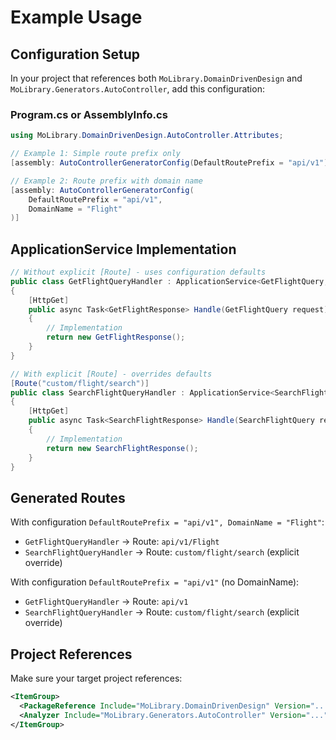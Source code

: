# Example Usage

## Configuration Setup

In your project that references both `MoLibrary.DomainDrivenDesign` and `MoLibrary.Generators.AutoController`, add this configuration:

### Program.cs or AssemblyInfo.cs
```csharp
using MoLibrary.DomainDrivenDesign.AutoController.Attributes;

// Example 1: Simple route prefix only
[assembly: AutoControllerGeneratorConfig(DefaultRoutePrefix = "api/v1")]

// Example 2: Route prefix with domain name
[assembly: AutoControllerGeneratorConfig(
    DefaultRoutePrefix = "api/v1",
    DomainName = "Flight"
)]
```

## ApplicationService Implementation

```csharp
// Without explicit [Route] - uses configuration defaults
public class GetFlightQueryHandler : ApplicationService<GetFlightQuery, GetFlightResponse>
{
    [HttpGet]
    public async Task<GetFlightResponse> Handle(GetFlightQuery request)
    {
        // Implementation
        return new GetFlightResponse();
    }
}

// With explicit [Route] - overrides defaults
[Route("custom/flight/search")]
public class SearchFlightQueryHandler : ApplicationService<SearchFlightQuery, SearchFlightResponse>
{
    [HttpGet]
    public async Task<SearchFlightResponse> Handle(SearchFlightQuery request)
    {
        // Implementation
        return new SearchFlightResponse();
    }
}
```

## Generated Routes

With configuration `DefaultRoutePrefix = "api/v1", DomainName = "Flight"`:

- `GetFlightQueryHandler` → Route: `api/v1/Flight`
- `SearchFlightQueryHandler` → Route: `custom/flight/search` (explicit override)

With configuration `DefaultRoutePrefix = "api/v1"` (no DomainName):

- `GetFlightQueryHandler` → Route: `api/v1`
- `SearchFlightQueryHandler` → Route: `custom/flight/search` (explicit override)

## Project References

Make sure your target project references:

```xml
<ItemGroup>
  <PackageReference Include="MoLibrary.DomainDrivenDesign" Version="..." />
  <Analyzer Include="MoLibrary.Generators.AutoController" Version="..." />
</ItemGroup>
```